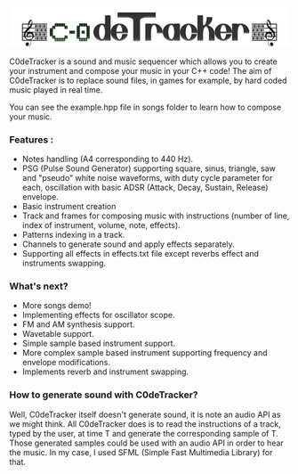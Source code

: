 ![C0deTracker logo](codetracker.png)



C0deTracker is a sound and music sequencer which allows you to create your instrument and compose your music in your C++ code! The aim of C0deTracker is to replace sound files, in games for example, by hard coded music played in real time. 

You can see the example.hpp file in songs folder to learn how to compose your music.

### Features :

- Notes handling (A4 corresponding to 440 Hz).
- PSG (Pulse Sound Generator) supporting square, sinus, triangle, saw and "pseudo" white noise waveforms, with duty cycle parameter for each, oscillation with basic ADSR (Attack, Decay, Sustain, Release) envelope.
- Basic instrument creation
- Track and frames for composing music with instructions (number of line, index of instrument, volume, note, effects).
- Patterns indexing in a track.
- Channels to generate sound and apply effects separately.
- Supporting all effects in effects.txt file except reverbs effect and instruments swapping.



### What's next? 

- More songs demo!
- Implementing effects for oscillator scope.
- FM and AM synthesis support.
- Wavetable support.
- Simple sample based instrument support.
- More complex sample based instrument supporting frequency and envelope modifications.
- Implements reverb and instrument swapping.



### How to generate sound with C0deTracker?

Well, C0deTracker itself doesn't generate sound, it is note an audio API as we might think. All C0deTracker does is to read the instructions of a track, typed by the user, at time T and generate the corresponding sample of T. Those generated samples could be used with an audio API in order to hear the music. In my case, I used SFML (Simple Fast Multimedia Library) for that.







